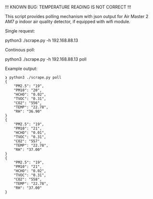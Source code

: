 !!! KNOWN BUG: TEMPERATURE READING IS NOT CORRECT !!!

This script provides polling mechanism with json output for Air Master 2 AM7 p indoor air quality detector, if equipped with wifi module.

Single request:

python3 ./scrape.py -h 192.168.88.13

Continous poll:

python3 ./scrape.py -h 192.168.88.13 poll


Example output:
```
❯ python3 ./scrape.py poll
{
    "PM2.5": "19",
    "PM10": "20",
    "HCHO": "0.02",
    "TVOC": "0.31",
    "CO2": "556",
    "TEMP": "22.78",
    "RH": "36.90"
}
{
    "PM2.5": "19",
    "PM10": "21",
    "HCHO": "0.01",
    "TVOC": "0.31",
    "CO2": "557",
    "TEMP": "22.78",
    "RH": "37.00"
}
{
    "PM2.5": "19",
    "PM10": "21",
    "HCHO": "0.02",
    "TVOC": "0.31",
    "CO2": "558",
    "TEMP": "22.78",
    "RH": "37.00"
}
```